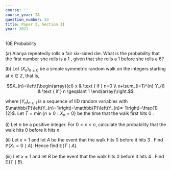 ```yaml
---
course: ''
course_year: IA
question_number: 33
title: Paper 2, Section II
year: 2021
---
```



10E Probability

(a) Alanya repeatedly rolls a fair six-sided die. What is the probability that the first number she rolls is a 1 , given that she rolls a 1 before she rolls a $6 ?$

(b) Let $\left(X_{n}\right)_{n \geqslant 0}$ be a simple symmetric random walk on the integers starting at $x \in \mathbb{Z}$, that is,

$$X_{n}=\left\{\begin{array}{cl}
x & \text { if } n=0 \\
x+\sum_{i=1}^{n} Y_{i} & \text { if } n \geqslant 1
\end{array}\right.$$

where $\left(Y_{n}\right)_{n \geqslant 1}$ is a sequence of IID random variables with $\mathbb{P}\left(Y_{n}=1\right)=\mathbb{P}\left(Y_{n}=-1\right)=\frac{1}{2}$. Let $T=\min \left\{n \geqslant 0: X_{n}=0\right\}$ be the time that the walk first hits 0 .

(i) Let $n$ be a positive integer. For $0<x<n$, calculate the probability that the walk hits 0 before it hits $n$.

(ii) Let $x=1$ and let $A$ be the event that the walk hits 0 before it hits 3 . Find $\mathbb{P}\left(X_{1}=0 \mid A\right)$. Hence find $\mathbb{E}(T \mid A)$.

(iii) Let $x=1$ and let $B$ be the event that the walk hits 0 before it hits 4 . Find $\mathbb{E}(T \mid B)$.